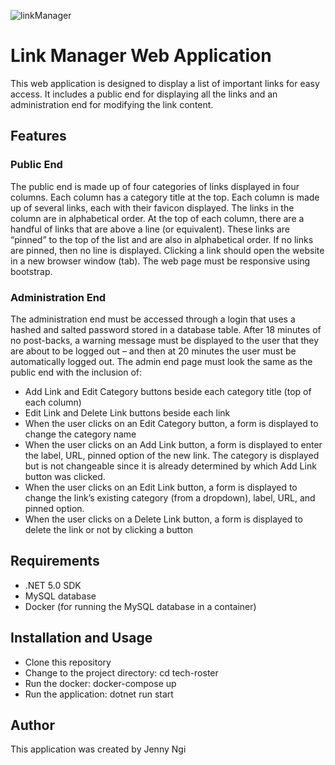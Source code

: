 ![linkManager](https://user-images.githubusercontent.com/75710628/223286961-67bb89dc-383f-4f32-9b55-efeac1803e12.png)

# Link Manager Web Application

This web application is designed to display a list of important links for easy access. It includes a public end for displaying all the links and an administration end for modifying the link content.

## Features
### Public End
The public end is made up of four categories of links displayed in four columns. Each column has a category title at the top. Each column is made up of several links, each with their favicon displayed. The links in the column are in alphabetical order. At the top of each column, there are a handful of links that are above a line (or equivalent). These links are “pinned” to the top of the list and are also in alphabetical order. If no links are pinned, then no line is displayed. Clicking a link should open the website in a new browser window (tab). The web page must be responsive using bootstrap.

### Administration End
The administration end must be accessed through a login that uses a hashed and salted password stored in a database table. After 18 minutes of no post-backs, a warning message must be displayed to the user that they are about to be logged out – and then at 20 minutes the user must be automatically logged out. The admin end page must look the same as the public end with the inclusion of:

- Add Link and Edit Category buttons beside each category title (top of each column)
- Edit Link and Delete Link buttons beside each link
- When the user clicks on an Edit Category button, a form is displayed to change the category name
- When the user clicks on an Add Link button, a form is displayed to enter the label, URL, pinned option of the new link. The category is displayed but is not changeable since it is already determined by which Add Link button was clicked.
- When the user clicks on an Edit Link button, a form is displayed to change the link’s existing category (from a dropdown), label, URL, and pinned option.
- When the user clicks on a Delete Link button, a form is displayed to delete the link or not by clicking a button

## Requirements
- .NET 5.0 SDK
- MySQL database
- Docker (for running the MySQL database in a container)

## Installation and Usage
- Clone this repository
- Change to the project directory: cd tech-roster
- Run the docker: docker-compose up
- Run the application: dotnet run start


## Author
This application was created by Jenny Ngi
